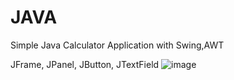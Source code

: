 # JAVA
Simple Java Calculator Application with Swing,AWT 

JFrame,
JPanel,
JButton,
JTextField
![image](https://user-images.githubusercontent.com/31305967/173617667-b79389cf-772b-45f5-90ee-e3bcee18c9fb.png)
